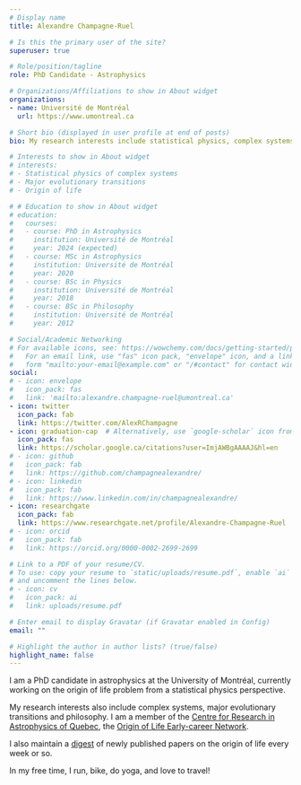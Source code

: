 ```yaml
---
# Display name
title: Alexandre Champagne‑Ruel

# Is this the primary user of the site?
superuser: true

# Role/position/tagline
role: PhD Candidate - Astrophysics

# Organizations/Affiliations to show in About widget
organizations:
- name: Université de Montréal
  url: https://www.umontreal.ca

# Short bio (displayed in user profile at end of posts)
bio: My research interests include statistical physics, complex systems and major evolutionary transitions.

# Interests to show in About widget
# interests:
# - Statistical physics of complex systems
# - Major evolutionary transitions
# - Origin of life

# # Education to show in About widget
# education:
#   courses:
#   - course: PhD in Astrophysics
#     institution: Université de Montréal
#     year: 2024 (expected)
#   - course: MSc in Astrophysics
#     institution: Université de Montréal
#     year: 2020
#   - course: BSc in Physics
#     institution: Université de Montréal
#     year: 2018
#   - course: BSc in Philosophy
#     institution: Université de Montréal
#     year: 2012

# Social/Academic Networking
# For available icons, see: https://wowchemy.com/docs/getting-started/page-builder/#icons
#   For an email link, use "fas" icon pack, "envelope" icon, and a link in the
#   form "mailto:your-email@example.com" or "/#contact" for contact widget.
social:
# - icon: envelope
#   icon_pack: fas
#   link: 'mailto:alexandre.champagne-ruel@umontreal.ca'
- icon: twitter
  icon_pack: fab
  link: https://twitter.com/AlexRChampagne
- icon: graduation-cap  # Alternatively, use `google-scholar` icon from `ai` icon pack
  icon_pack: fas
  link: https://scholar.google.ca/citations?user=ImjAWBgAAAAJ&hl=en
# - icon: github
#   icon_pack: fab
#   link: https://github.com/champagnealexandre/
# - icon: linkedin
#   icon_pack: fab
#   link: https://www.linkedin.com/in/champagnealexandre/
- icon: researchgate
  icon_pack: fab
  link: https://www.researchgate.net/profile/Alexandre-Champagne-Ruel
# - icon: orcid
#   icon_pack: fab
#   link: https://orcid.org/0000-0002-2699-2699

# Link to a PDF of your resume/CV.
# To use: copy your resume to `static/uploads/resume.pdf`, enable `ai` icons in `params.toml`, 
# and uncomment the lines below.
# - icon: cv
#   icon_pack: ai
#   link: uploads/resume.pdf

# Enter email to display Gravatar (if Gravatar enabled in Config)
email: ""

# Highlight the author in author lists? (true/false)
highlight_name: false
---
```


I am a PhD candidate in astrophysics at the University of Montréal, currently working on the origin of life problem from a statistical physics perspective.

My research interests also include complex systems, major evolutionary transitions and philosophy. I am a member of the [Centre for Research in Astrophysics of Quebec](http://craq-astro.ca/?lang=en), the [Origin of Life Early-career Network](https://oolen.org/).

I also maintain a [digest](ool-digest/) of newly published papers on the origin of life every week or so.

In my free time, I run, bike, do yoga, and love to travel!

